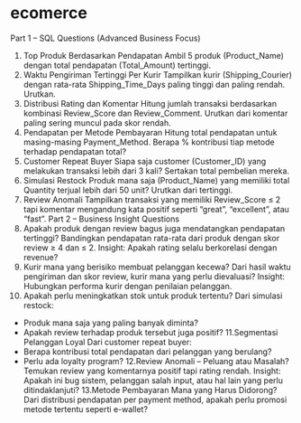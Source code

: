 # ecomerce

Part 1 – SQL Questions (Advanced Business Focus)
1. Top Produk Berdasarkan Pendapatan
 Ambil 5 produk (Product_Name) dengan total pendapatan (Total_Amount) tertinggi.
2. Waktu Pengiriman Tertinggi Per Kurir
 Tampilkan kurir (Shipping_Courier) dengan rata-rata Shipping_Time_Days paling tinggi dan paling rendah. Urutkan.
3. Distribusi Rating dan Komentar
 Hitung jumlah transaksi berdasarkan kombinasi Review_Score dan Review_Comment. Urutkan dari komentar paling sering muncul pada skor rendah.
4. Pendapatan per Metode Pembayaran
 Hitung total pendapatan untuk masing-masing Payment_Method. Berapa % kontribusi tiap metode terhadap pendapatan total?
5. Customer Repeat Buyer
 Siapa saja customer (Customer_ID) yang melakukan transaksi lebih dari 3 kali? Sertakan total pembelian mereka.
6. Simulasi Restock
 Produk mana saja (Product_Name) yang memiliki total Quantity terjual lebih dari 50 unit? Urutkan dari tertinggi.
7. Review Anomali
 Tampilkan transaksi yang memiliki Review_Score ≤ 2 tapi komentar mengandung kata positif seperti “great”, “excellent”, atau “fast”.
Part 2 – Business Insight Questions
8. Apakah produk dengan review bagus juga mendatangkan pendapatan tertinggi?
 Bandingkan pendapatan rata-rata dari produk dengan skor review ≥ 4 dan ≤ 2.
Insight: Apakah rating selalu berkorelasi dengan revenue?
9. Kurir mana yang berisiko membuat pelanggan kecewa?
 Dari hasil waktu pengiriman dan skor review, kurir mana yang perlu dievaluasi?
 Insight: Hubungkan performa kurir dengan penilaian pelanggan.
10. Apakah perlu meningkatkan stok untuk produk tertentu?
 Dari simulasi restock:
 - Produk mana saja yang paling banyak diminta?
 - Apakah review terhadap produk tersebut juga positif?
11.Segmentasi Pelanggan Loyal
 Dari customer repeat buyer:
 - Berapa kontribusi total pendapatan dari pelanggan yang berulang?
 - Perlu ada loyalty program?
12.Review Anomali – Peluang atau Masalah?
 Temukan review yang komentarnya positif tapi rating rendah.
 Insight: Apakah ini bug sistem, pelanggan salah input, atau hal lain yang perlu ditindaklanjuti?
13.Metode Pembayaran Mana yang Harus Didorong?
 Dari distribusi pendapatan per payment method, apakah perlu promosi metode tertentu seperti e-wallet?
